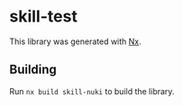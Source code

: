 # skill-test

This library was generated with [Nx](https://nx.dev).

## Building

Run `nx build skill-nuki` to build the library.
